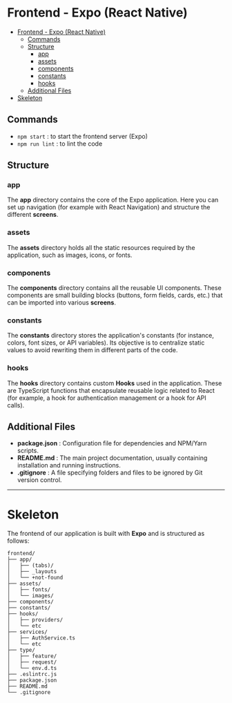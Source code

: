 # Frontend - Expo (React Native)

- [Frontend - Expo (React Native)](#frontend---expo-react-native)
  - [Commands](#commands)
  - [Structure](#structure)
    - [app](#app)
    - [assets](#assets)
    - [components](#components)
    - [constants](#constants)
    - [hooks](#hooks)
  - [Additional Files](#additional-files)
- [Skeleton](#skeleton)

## Commands

- `npm start` : to start the frontend server (Expo)
- `npm run lint` : to lint the code

## Structure

### app
The **app** directory contains the core of the Expo application. Here you can set up navigation (for example with React Navigation) and structure the different **screens**.

### assets
The **assets** directory holds all the static resources required by the application, such as images, icons, or fonts.

### components
The **components** directory contains all the reusable UI components. These components are small building blocks (buttons, form fields, cards, etc.) that can be imported into various **screens**.

### constants
The **constants** directory stores the application's constants (for instance, colors, font sizes, or API variables). Its objective is to centralize static values to avoid rewriting them in different parts of the code.

### hooks
The **hooks** directory contains custom **Hooks** used in the application. These are TypeScript functions that encapsulate reusable logic related to React (for example, a hook for authentication management or a hook for API calls).

## Additional Files

- **package.json** : Configuration file for dependencies and NPM/Yarn scripts.
- **README.md** : The main project documentation, usually containing installation and running instructions.
- **.gitignore** : A file specifying folders and files to be ignored by Git version control.

---

# Skeleton

The frontend of our application is built with **Expo** and is structured as follows:

```
frontend/
├── app/
│   ├── (tabs)/
│   ├── _layouts
│   └── +not-found
├── assets/
│   ├── fonts/
│   └── images/
├── components/
├── constants/
├── hooks/
│   ├── providers/
│   └── etc
├── services/
│   ├── AuthService.ts
│   └── etc
├── type/
│   ├── feature/
│   ├── request/
│   └── env.d.ts
├── .eslintrc.js
├── package.json
├── README.md
└── .gitignore
```
